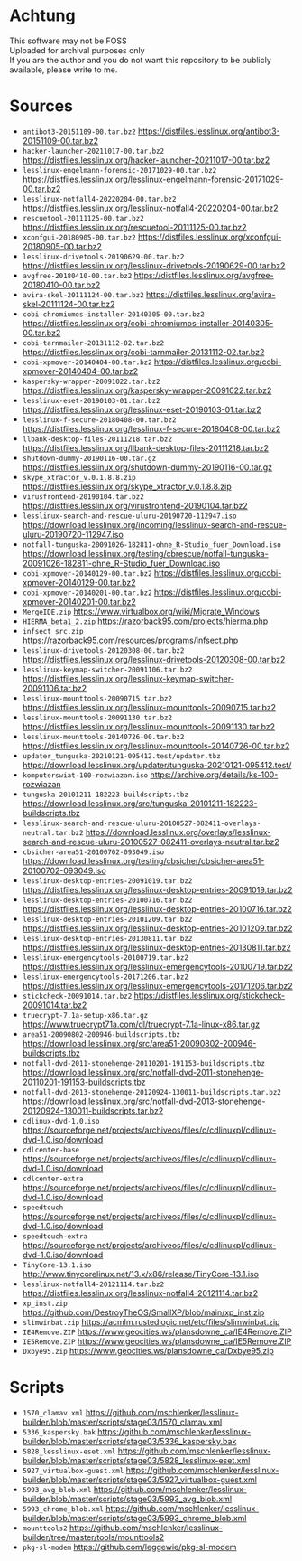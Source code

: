# Achtung
This software may not be FOSS  
Uploaded for archival purposes only  
If you are the author and you do not want this repository to be publicly available, please write to me.

# Sources
* `antibot3-20151109-00.tar.bz2` https://distfiles.lesslinux.org/antibot3-20151109-00.tar.bz2
* `hacker-launcher-20211017-00.tar.bz2` https://distfiles.lesslinux.org/hacker-launcher-20211017-00.tar.bz2
* `lesslinux-engelmann-forensic-20171029-00.tar.bz2` https://distfiles.lesslinux.org/lesslinux-engelmann-forensic-20171029-00.tar.bz2
* `lesslinux-notfall4-20220204-00.tar.bz2` https://distfiles.lesslinux.org/lesslinux-notfall4-20220204-00.tar.bz2
* `rescuetool-20111125-00.tar.bz2` https://distfiles.lesslinux.org/rescuetool-20111125-00.tar.bz2
* `xconfgui-20180905-00.tar.bz2` https://distfiles.lesslinux.org/xconfgui-20180905-00.tar.bz2
* `lesslinux-drivetools-20190629-00.tar.bz2` https://distfiles.lesslinux.org/lesslinux-drivetools-20190629-00.tar.bz2
* `avgfree-20180410-00.tar.bz2` https://distfiles.lesslinux.org/avgfree-20180410-00.tar.bz2
* `avira-skel-20111124-00.tar.bz2` https://distfiles.lesslinux.org/avira-skel-20111124-00.tar.bz2
* `cobi-chromiumos-installer-20140305-00.tar.bz2` https://distfiles.lesslinux.org/cobi-chromiumos-installer-20140305-00.tar.bz2
* `cobi-tarnmailer-20131112-02.tar.bz2` https://distfiles.lesslinux.org/cobi-tarnmailer-20131112-02.tar.bz2
* `cobi-xpmover-20140404-00.tar.bz2` https://distfiles.lesslinux.org/cobi-xpmover-20140404-00.tar.bz2
* `kaspersky-wrapper-20091022.tar.bz2` https://distfiles.lesslinux.org/kaspersky-wrapper-20091022.tar.bz2
* `lesslinux-eset-20190103-01.tar.bz2` https://distfiles.lesslinux.org/lesslinux-eset-20190103-01.tar.bz2
* `lesslinux-f-secure-20180408-00.tar.bz2` https://distfiles.lesslinux.org/lesslinux-f-secure-20180408-00.tar.bz2
* `llbank-desktop-files-20111218.tar.bz2` https://distfiles.lesslinux.org/llbank-desktop-files-20111218.tar.bz2
* `shutdown-dummy-20190116-00.tar.gz` https://distfiles.lesslinux.org/shutdown-dummy-20190116-00.tar.gz
* `skype_xtractor_v.0.1.8.8.zip` https://distfiles.lesslinux.org/skype_xtractor_v.0.1.8.8.zip
* `virusfrontend-20190104.tar.bz2` https://distfiles.lesslinux.org/virusfrontend-20190104.tar.bz2
* `lesslinux-search-and-rescue-uluru-20190720-112947.iso` https://download.lesslinux.org/incoming/lesslinux-search-and-rescue-uluru-20190720-112947.iso
* `notfall-tunguska-20091026-182811-ohne_R-Studio_fuer_Download.iso` https://download.lesslinux.org/testing/cbrescue/notfall-tunguska-20091026-182811-ohne_R-Studio_fuer_Download.iso
* `cobi-xpmover-20140129-00.tar.bz2` https://distfiles.lesslinux.org/cobi-xpmover-20140129-00.tar.bz2
* `cobi-xpmover-20140201-00.tar.bz2` https://distfiles.lesslinux.org/cobi-xpmover-20140201-00.tar.bz2
* `MergeIDE.zip` https://www.virtualbox.org/wiki/Migrate_Windows
* `HIERMA_beta1_2.zip` https://razorback95.com/projects/hierma.php
* `infsect_src.zip` https://razorback95.com/resources/programs/infsect.php
* `lesslinux-drivetools-20120308-00.tar.bz2` https://distfiles.lesslinux.org/lesslinux-drivetools-20120308-00.tar.bz2
* `lesslinux-keymap-switcher-20091106.tar.bz2` https://distfiles.lesslinux.org/lesslinux-keymap-switcher-20091106.tar.bz2
* `lesslinux-mounttools-20090715.tar.bz2` https://distfiles.lesslinux.org/lesslinux-mounttools-20090715.tar.bz2
* `lesslinux-mounttools-20091130.tar.bz2` https://distfiles.lesslinux.org/lesslinux-mounttools-20091130.tar.bz2
* `lesslinux-mounttools-20140726-00.tar.bz2` https://distfiles.lesslinux.org/lesslinux-mounttools-20140726-00.tar.bz2
* `updater_tunguska-20210121-095412.test/updater.tbz` https://download.lesslinux.org/updater/tunguska-20210121-095412.test/
* `komputerswiat-100-rozwiazan.iso` https://archive.org/details/ks-100-rozwiazan
* `tunguska-20101211-182223-buildscripts.tbz` https://download.lesslinux.org/src/tunguska-20101211-182223-buildscripts.tbz
* `lesslinux-search-and-rescue-uluru-20100527-082411-overlays-neutral.tar.bz2` https://download.lesslinux.org/overlays/lesslinux-search-and-rescue-uluru-20100527-082411-overlays-neutral.tar.bz2
* `cbsicher-area51-20100702-093049.iso` https://download.lesslinux.org/testing/cbsicher/cbsicher-area51-20100702-093049.iso
* `lesslinux-desktop-entries-20091019.tar.bz2` https://distfiles.lesslinux.org/lesslinux-desktop-entries-20091019.tar.bz2
* `lesslinux-desktop-entries-20100716.tar.bz2` https://distfiles.lesslinux.org/lesslinux-desktop-entries-20100716.tar.bz2
* `lesslinux-desktop-entries-20101209.tar.bz2` https://distfiles.lesslinux.org/lesslinux-desktop-entries-20101209.tar.bz2
* `lesslinux-desktop-entries-20130811.tar.bz2` https://distfiles.lesslinux.org/lesslinux-desktop-entries-20130811.tar.bz2
* `lesslinux-emergencytools-20100719.tar.bz2` https://distfiles.lesslinux.org/lesslinux-emergencytools-20100719.tar.bz2
* `lesslinux-emergencytools-20171206.tar.bz2` https://distfiles.lesslinux.org/lesslinux-emergencytools-20171206.tar.bz2
* `stickcheck-20091014.tar.bz2` https://distfiles.lesslinux.org/stickcheck-20091014.tar.bz2
* `truecrypt-7.1a-setup-x86.tar.gz` https://www.truecrypt71a.com/dl/truecrypt-7.1a-linux-x86.tar.gz
* `area51-20090802-200946-buildscripts.tbz` https://download.lesslinux.org/src/area51-20090802-200946-buildscripts.tbz
* `notfall-dvd-2011-stonehenge-20110201-191153-buildscripts.tbz` https://download.lesslinux.org/src/notfall-dvd-2011-stonehenge-20110201-191153-buildscripts.tbz
* `notfall-dvd-2013-stonehenge-20120924-130011-buildscripts.tar.bz2` https://download.lesslinux.org/src/notfall-dvd-2013-stonehenge-20120924-130011-buildscripts.tar.bz2
* `cdlinux-dvd-1.0.iso` https://sourceforge.net/projects/archiveos/files/c/cdlinuxpl/cdlinux-dvd-1.0.iso/download
* `cdlcenter-base` https://sourceforge.net/projects/archiveos/files/c/cdlinuxpl/cdlinux-dvd-1.0.iso/download
* `cdlcenter-extra` https://sourceforge.net/projects/archiveos/files/c/cdlinuxpl/cdlinux-dvd-1.0.iso/download
* `speedtouch` https://sourceforge.net/projects/archiveos/files/c/cdlinuxpl/cdlinux-dvd-1.0.iso/download
* `speedtouch-extra` https://sourceforge.net/projects/archiveos/files/c/cdlinuxpl/cdlinux-dvd-1.0.iso/download
* `TinyCore-13.1.iso` http://www.tinycorelinux.net/13.x/x86/release/TinyCore-13.1.iso
* `lesslinux-notfall4-20121114.tar.bz2` https://distfiles.lesslinux.org/lesslinux-notfall4-20121114.tar.bz2
* `xp_inst.zip` https://github.com/DestroyTheOS/SmallXP/blob/main/xp_inst.zip
* `slimwinbat.zip` https://acmlm.rustedlogic.net/etc/files/slimwinbat.zip
* `IE4Remove.ZIP` https://www.geocities.ws/plansdowne_ca/IE4Remove.ZIP
* `IE5Remove.ZIP` https://www.geocities.ws/plansdowne_ca/IE5Remove.ZIP
* `Dxbye95.zip` https://www.geocities.ws/plansdowne_ca/Dxbye95.zip

# Scripts
* `1570_clamav.xml` https://github.com/mschlenker/lesslinux-builder/blob/master/scripts/stage03/1570_clamav.xml
* `5336_kaspersky.bak` https://github.com/mschlenker/lesslinux-builder/blob/master/scripts/stage03/5336_kaspersky.bak
* `5828_lesslinux-eset.xml` https://github.com/mschlenker/lesslinux-builder/blob/master/scripts/stage03/5828_lesslinux-eset.xml
* `5927_virtualbox-guest.xml` https://github.com/mschlenker/lesslinux-builder/blob/master/scripts/stage03/5927_virtualbox-guest.xml
* `5993_avg_blob.xml` https://github.com/mschlenker/lesslinux-builder/blob/master/scripts/stage03/5993_avg_blob.xml
* `5993_chrome_blob.xml` https://github.com/mschlenker/lesslinux-builder/blob/master/scripts/stage03/5993_chrome_blob.xml
* `mounttools2` https://github.com/mschlenker/lesslinux-builder/tree/master/tools/mounttools2
* `pkg-sl-modem` https://github.com/leggewie/pkg-sl-modem
